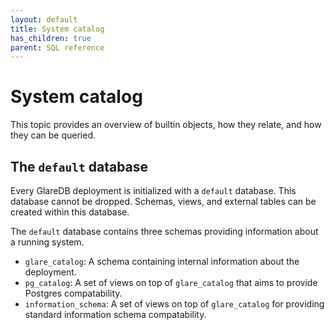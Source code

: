 ```yaml
---
layout: default
title: System catalog
has_children: true
parent: SQL reference
---
```


# System catalog

This topic provides an overview of builtin objects, how they relate, and how
they can be queried.

## The `default` database

Every GlareDB deployment is initialized with a `default` database. This database
cannot be dropped. Schemas, views, and external tables can be created within
this database.

The `default` database contains three schemas providing information about a
running system.

- `glare_catalog`: A schema containing internal information about the
  deployment.
- `pg_catalog`: A set of views on top of `glare_catalog` that aims to provide
  Postgres compatability.
- `information_schema`: A set of views on top of `glare_catalog` for providing
  standard information schema compatability.
